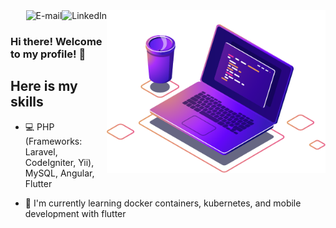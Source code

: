 
<!--
**ramirest/ramirest** is a ✨ _special_ ✨ repository because its `README.md` (this file) appears on your GitHub profile.

Here are some ideas to get you started:

- 🔭 I’m currently working on ...
- 👯 I’m looking to collaborate on ...
- 🤔 I’m looking for help with ...
- 💬 Ask me about ...
- 😄 Pronouns: ...
- ⚡ Fun fact: ...
-->


<img align="right" src="./computer-illustration.png" width="350"/>

<a href="https://www.linkedin.com/in/ramires-teixeira">
<img align="right" alt="LinkedIn" src="https://img.shields.io/badge/-Ramires%20Teixeira-blue"/>
</a>

<a href="mailto:ramirest@gmail.com">
<img align="right" alt="E-mail" src="https://img.shields.io/badge/-How%20to%20reach%20me-red"/>
</a>


<br/>

### 

### Hi there! Welcome to my profile! 👋

## Here is my skills

- 💻 PHP (Frameworks: Laravel, CodeIgniter, Yii), MySQL, Angular, Flutter


- 🌱 I'm currently learning docker containers, kubernetes, and mobile development with flutter


